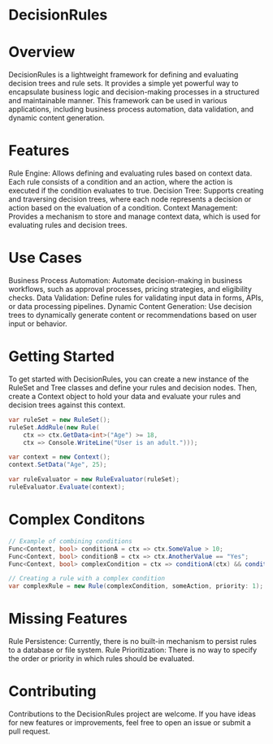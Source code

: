 # DecisionRules

# Overview

DecisionRules is a lightweight framework for defining and evaluating decision trees and rule sets. It provides a simple yet powerful way to encapsulate business logic and decision-making processes in a structured and maintainable manner. This framework can be used in various applications, including business process automation, data validation, and dynamic content generation.

# Features

Rule Engine: Allows defining and evaluating rules based on context data. Each rule consists of a condition and an action, where the action is executed if the condition evaluates to true.
Decision Tree: Supports creating and traversing decision trees, where each node represents a decision or action based on the evaluation of a condition.
Context Management: Provides a mechanism to store and manage context data, which is used for evaluating rules and decision trees.

# Use Cases

Business Process Automation: Automate decision-making in business workflows, such as approval processes, pricing strategies, and eligibility checks.
Data Validation: Define rules for validating input data in forms, APIs, or data processing pipelines.
Dynamic Content Generation: Use decision trees to dynamically generate content or recommendations based on user input or behavior.

# Getting Started

To get started with DecisionRules, you can create a new instance of the RuleSet and Tree classes and define your rules and decision nodes. Then, create a Context object to hold your data and evaluate your rules and decision trees against this context.

```cs
var ruleSet = new RuleSet();
ruleSet.AddRule(new Rule(
    ctx => ctx.GetData<int>("Age") >= 18,
    ctx => Console.WriteLine("User is an adult.")));

var context = new Context();
context.SetData("Age", 25);

var ruleEvaluator = new RuleEvaluator(ruleSet);
ruleEvaluator.Evaluate(context);
```

# Complex Conditons

```cs
// Example of combining conditions
Func<Context, bool> conditionA = ctx => ctx.SomeValue > 10;
Func<Context, bool> conditionB = ctx => ctx.AnotherValue == "Yes";
Func<Context, bool> complexCondition = ctx => conditionA(ctx) && conditionB(ctx);

// Creating a rule with a complex condition
var complexRule = new Rule(complexCondition, someAction, priority: 1);
```

# Missing Features

Rule Persistence: Currently, there is no built-in mechanism to persist rules to a database or file system.
Rule Prioritization: There is no way to specify the order or priority in which rules should be evaluated.

# Contributing

Contributions to the DecisionRules project are welcome. If you have ideas for new features or improvements, feel free to open an issue or submit a pull request.